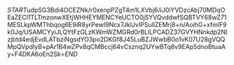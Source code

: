 $START$udpSG3Bdi4OCEZNk/r0xenpPZgT4m1LXVbj6/iJ0iYVDzcAbj70MDqOEaZECl1TLTmzonwXEtjWHHEYMENCYeUCTO0jSYVQvddwfSQBTVY68wZ71MESLkpWMThbqog6E9iR8yrPewI9Ncx7JklJvIPSullZEMrj8+n/AoihG+xfmlF9k0Jq/USAMCYyiJLQYtFzGLzKWmWZMGRd0rBLlLPCADZ37GVYHNnkdp2NIzjbtd4edjEvdLATbziNgsdYO3po2DKGf8J45LuBZJWwbB0o1vK07U28gVQQMpQVpdIyB+pAr1B4wZPv8qCMBccj64vCsznq2UYwBTq8v9EAp5dnoBtuaAy+F4DKA6oEn2Sk=$END$